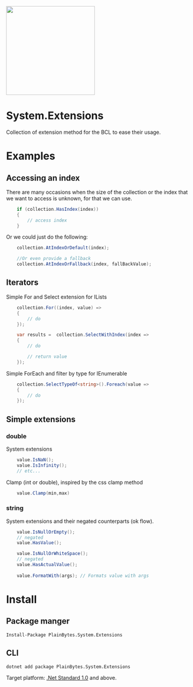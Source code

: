 <img src="https://github.com/BriskBytes/BriskBytes.System.Extensions/blob/master/assets/system-extensions.png?raw=true" width="240">

# System.Extensions

Collection of extension method for the BCL to ease their usage.

# Examples

## Accessing an index

There are many occasions when the size of the collection or the index that we want to access is unknown, for that we can use.

```csharp
    if (collection.HasIndex(index))
    {
        // access index
    }
```
Or we could just do the following:

```csharp
    collection.AtIndexOrDefault(index);

    //Or even provide a fallback 
    collection.AtIndexOrFallback(index, fallBackValue);
```

## Iterators

Simple For and Select extension for ILists

```csharp
    collection.For((index, value) =>
    {
        // do
    });

    var results =  collection.SelectWithIndex(index =>
    {
        // do

        // return value
    });
```

Simple ForEach and filter by type for IEnumerable
```csharp
    collection.SelectTypeOf<string>().Foreach(value =>
    {
        // do
    });
```

## Simple extensions

### double
System extensions
```csharp
    value.IsNaN();
    value.IsInfinity();
    // etc...
```
Clamp (int or double), inspired by the css clamp method
```csharp
    value.Clamp(min,max) 
```
### string
System extensions and their negated counterparts (ok flow).
```csharp
    value.IsNullOrEmpty();
    // negated
    value.HasValue();

    value.IsNullOrWhiteSpace();
    // negated
    value.HasActualValue();
    
    value.FormatWith(args); // Formats value with args
```


# Install

## Package manger

    Install-Package PlainBytes.System.Extensions

## CLI

    dotnet add package PlainBytes.System.Extensions

Target platform: [.Net Standard 1.0](https://docs.microsoft.com/en-us/dotnet/standard/net-standard) and above.
